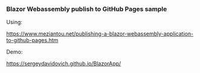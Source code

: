 <h3> <b>Blazor Webassembly publish to GitHub Pages sample</b> </h3>

Using:

https://www.meziantou.net/publishing-a-blazor-webassembly-application-to-github-pages.htm

Demo: 

https://sergeydavidovich.github.io/BlazorApp/

